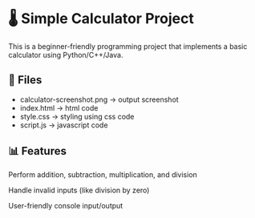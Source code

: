 # 🌡 Simple Calculator Project

This is a beginner-friendly programming project that implements a basic calculator using Python/C++/Java.

## 📂 Files
- calculator-screenshot.png → output screenshot
- index.html → html code
- style.css → styling using css code
- script.js → javascript code

## 📊 Features

Perform addition, subtraction, multiplication, and division

Handle invalid inputs (like division by zero)

User-friendly console input/output


